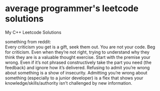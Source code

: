 # average programmer's leetcode solutions
My C++ Leetcode Solutions

something from reddit:\
Every criticism you get is a gift, seek them out. You are not your code. Beg for criticism. Even when they’re not right, trying to understand why they think they are is a valuable thought exercise. Start with the premise your wrong. Even if it’s not phrased constructively take the part you need (the feedback) and ignore how it’s delivered. Refusing to admit you’re wrong about something is a show of insecurity. Admitting you’re wrong about something (especially to a junior developer) is a flex that shows your knowledge/skills/authority isn’t challenged by new information.
